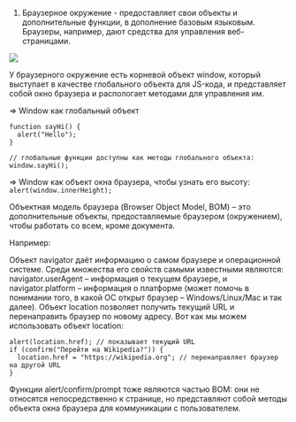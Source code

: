 1. Браузерное окружение - предоставляет свои объекты и дополнительные функции, в дополнение базовым языковым. Браузеры, например, дают средства для управления веб-страницами. 

<img src='../assets/BrowserEnvironment.png'>

У браузерного окружение есть корневой объект window, который выступает в качестве
глобального объекта для JS-кода, и представляет собой окно браузера и распологает
методами для управления им.

=> Window как глобальный объект
```
function sayHi() {
  alert("Hello");
}

// глобальные функции доступны как методы глобального объекта:
window.sayHi();
```

=> Window как объект окна браузера, чтобы узнать его высоту: `alert(window.innerHeight);`


Объектная модель браузера (Browser Object Model, BOM) – это дополнительные объекты, предоставляемые браузером (окружением), чтобы работать со всем, кроме документа.

Например:

Объект navigator даёт информацию о самом браузере и операционной системе. Среди множества его свойств самыми известными являются: navigator.userAgent – информация о текущем браузере, и navigator.platform – информация о платформе (может помочь в понимании того, в какой ОС открыт браузер – Windows/Linux/Mac и так далее).
Объект location позволяет получить текущий URL и перенаправить браузер по новому адресу.
Вот как мы можем использовать объект location:

```
alert(location.href); // показывает текущий URL
if (confirm("Перейти на Wikipedia?")) {
  location.href = "https://wikipedia.org"; // перенаправляет браузер на другой URL
}
```
Функции alert/confirm/prompt тоже являются частью BOM: они не относятся непосредственно к странице, но представляют собой методы объекта окна браузера для коммуникации с пользователем.